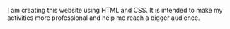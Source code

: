 I am creating this website using HTML and CSS. It is intended to make my activities more professional and help me reach a bigger audience.